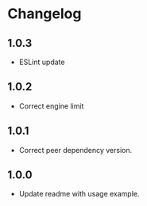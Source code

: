 # Changelog

## 1.0.3
* ESLint update

## 1.0.2
* Correct engine limit

## 1.0.1
* Correct peer dependency version.

## 1.0.0
* Update readme with usage example.
